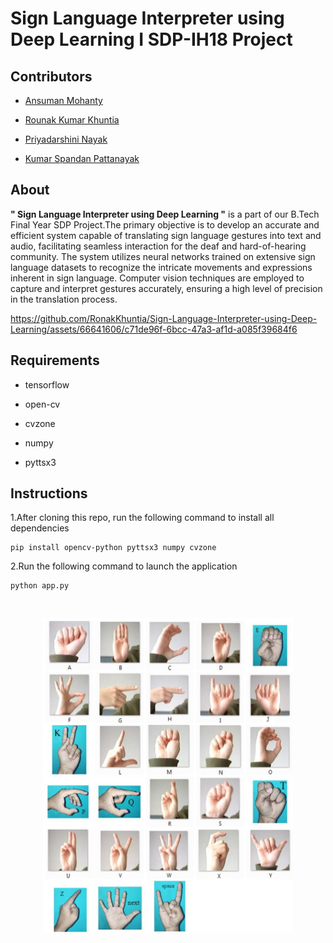 <h1>Sign Language Interpreter using Deep Learning I SDP-IH18 Project</h1>

<h2>Contributors</h2>

- [Ansuman Mohanty](https://github.com/Ansuman3152)

- [Rounak Kumar Khuntia](https://github.com/RonakKhuntia)

- [Priyadarshini Nayak](https://github.com/priyu1109)

- [Kumar Spandan Pattanayak](https://github.com/5p7Ro0t)

<h2>About</h2>

<b>" Sign Language Interpreter using Deep Learning "</b> is a part of our B.Tech Final Year SDP Project.The primary objective is to develop an accurate and efficient system capable of translating sign language gestures 
into text and audio, facilitating seamless interaction for the deaf and hard-of-hearing community. The system utilizes neural networks trained on extensive sign language datasets to recognize the 
intricate movements and expressions inherent in sign language. Computer vision techniques are employed to 
capture and interpret gestures accurately, ensuring a high level of precision in the translation process. 





https://github.com/RonakKhuntia/Sign-Language-Interpreter-using-Deep-Learning/assets/66641606/c71de96f-6bcc-47a3-af1d-a085f39684f6









<h2>Requirements</h2>

- tensorflow

- open-cv

- cvzone

- numpy

- pyttsx3

<h2>Instructions</h2>

1.After cloning this repo, run the following command to install all dependencies

    pip install opencv-python pyttsx3 numpy cvzone

2.Run the following command to launch the application

    python app.py

<br>
<p align="center">
<img src="https://github.com/RonakKhuntia/Sign-Language-Interpreter-using-Deep-Learning/blob/main/hand_signs.jpg" alt="hand signs" height="503" width="400">
</p>

